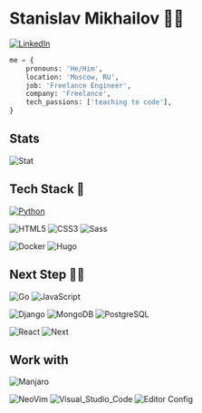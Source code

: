 # Stanislav Mikhailov 👨‍💻

[![LinkedIn](https://img.shields.io/badge/LinkedIn-stavis-yellow)](https://www.linkedin.com/in/%D1%81%D1%82%D0%B0%D0%BD%D0%B8%D1%81%D0%BB%D0%B0%D0%B2-%D0%BC%D0%B8%D1%85%D0%B0%D0%B9%D0%BB%D0%BE%D0%B2-9bb111211/)

```python
me = {
    pronouns: 'He/Him',
    location: 'Moscow, RU',
    job: 'Freelance Engineer',
    company: 'Freelance',
    tech_passions: ['teaching to code'],
}
```
## Stats

![Stat](https://github-readme-stats.vercel.app/api?username=stavis-dev&theme=blue-green)

## Tech Stack 🥞
[![Python](https://img.shields.io/badge/Python-14354C?style=for-the-badge&logo=python&logoColor=white)](https://www.python.org/ "Welcome to Python.org")

![HTML5](https://img.shields.io/badge/HTML5-E34F26?style=for-the-badge&logo=html5&logoColor=white)
![CSS3](https://img.shields.io/badge/CSS3-1572B6?style=for-the-badge&logo=css3&logoColor=white)
![Sass](https://img.shields.io/badge/Sass-CC6699?style=for-the-badge&logo=sass&logoColor=white)

![Docker](https://img.shields.io/badge/docker-%230db7ed.svg?style=for-the-badge&logo=docker&logoColor=white&link=/)
![Hugo](https://img.shields.io/badge/Hugo-FF4088?style=for-the-badge&logo=hugo&logoColor=white)

## Next Step 🧑‍🎓
![Go](https://img.shields.io/badge/Go-00ADD8?style=for-the-badge&logo=go&logoColor=white)
![JavaScript](https://img.shields.io/badge/JavaScript-F7DF1E?style=for-the-badge&logo=JavaScript&logoColor=white)

![Django](https://img.shields.io/badge/Django-092E20?style=for-the-badge&logo=django&logoColor=white)
![MongoDB](https://img.shields.io/badge/MongoDB-4EA94B?style=for-the-badge&logo=mongodb&logoColor=white)
![PostgreSQL](https://img.shields.io/badge/PostgreSQL-316192?style=for-the-badge&logo=postgresql&logoColor=whit)

![React](https://img.shields.io/badge/React-20232A?style=for-the-badge&logo=react&logoColor=61DAFB)
![Next](https://img.shields.io/badge/Next.js-000?logo=nextdotjs&logoColor=fff&style=for-the-badge)

## Work with
![Manjaro](https://img.shields.io/badge/manjaro-35BF5C?style=for-the-badge&logo=manjaro&logoColor=white)

![NeoVim](https://img.shields.io/badge/NeoVim-%2357A143?&style=for-the-badge&logo=neovim&logoColor=white)
![Visual_Studio_Code](https://img.shields.io/badge/Visual_Studio_Code-0078D4?style=for-the-badge&logo=visual%20studio%20code&logoColor=white)
![Editor Config](https://img.shields.io/badge/Editor%20Config-E0EFEF?style=for-the-badge&logo=editorconfig&logoColor=000)

[badgets]: <https://github.com/Envoy-VC/awesome-badges#-os> "Awesome badgets"
